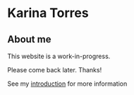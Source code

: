 # Karina Torres

## About me

This website is a work-in-progress.

Please come back later. Thanks!

See my [introduction](Info-Me.md) for more information

